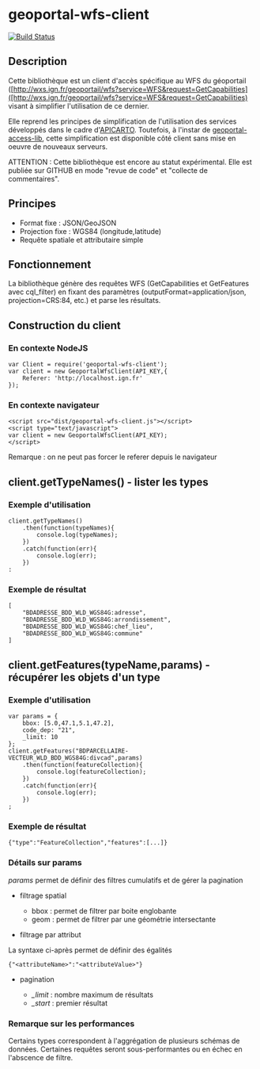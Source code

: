 # geoportal-wfs-client

[![Build Status](https://travis-ci.org/IGNF/geoportal-wfs-client.svg)](https://travis-ci.org/IGNF/geoportal-wfs-client)

## Description

Cette bibliothèque est un client d'accès spécifique au WFS du géoportail ([http://wxs.ign.fr/geoportail/wfs?service=WFS&request=GetCapabilities]([http://wxs.ign.fr/geoportail/wfs?service=WFS&request=GetCapabilities) visant à simplifier l'utilisation de ce dernier.

Elle reprend les principes de simplification de l'utilisation des services développés dans le cadre d'[APICARTO](https://apicarto.ign.fr). Toutefois, à l'instar de [geoportal-access-lib](https://github.com/IGNF/geoportal-access-lib), cette simplification est disponible côté client sans mise en oeuvre de nouveaux serveurs.

ATTENTION : Cette bibliothèque est encore au statut expérimental. Elle est publiée sur GITHUB en mode "revue de code" et "collecte de commentaires".

## Principes

* Format fixe : JSON/GeoJSON
* Projection fixe : WGS84 (longitude,latitude)
* Requête spatiale et attributaire simple

## Fonctionnement

La bibliothèque génère des requêtes WFS (GetCapabilities et GetFeatures avec cql_filter) en fixant des paramètres (outputFormat=application/json, projection=CRS:84, etc.) et parse les résultats.


## Construction du client

### En contexte NodeJS


```
var Client = require('geoportal-wfs-client');
var client = new GeoportalWfsClient(API_KEY,{
    Referer: 'http://localhost.ign.fr'
});
```

### En contexte navigateur

```
<script src="dist/geoportal-wfs-client.js"></script>
<script type="text/javascript">
var client = new GeoportalWfsClient(API_KEY);
</script>
```

Remarque : on ne peut pas forcer le referer depuis le navigateur

## client.getTypeNames() - lister les types

### Exemple d'utilisation

```
client.getTypeNames()
    .then(function(typeNames){
        console.log(typeNames);
    })
    .catch(function(err){
        console.log(err);
    })
:
```

### Exemple de résultat

```
[
    "BDADRESSE_BDD_WLD_WGS84G:adresse",
    "BDADRESSE_BDD_WLD_WGS84G:arrondissement",
    "BDADRESSE_BDD_WLD_WGS84G:chef_lieu",
    "BDADRESSE_BDD_WLD_WGS84G:commune"
]
```

## client.getFeatures(typeName,params) - récupérer les objets d'un type

### Exemple d'utilisation

```
var params = {
    bbox: [5.0,47.1,5.1,47.2],
    code_dep: "21",
    _limit: 10
};
client.getFeatures("BDPARCELLAIRE-VECTEUR_WLD_BDD_WGS84G:divcad",params)
    .then(function(featureCollection){
        console.log(featureCollection);
    })
    .catch(function(err){
        console.log(err);
    })
;
```

### Exemple de résultat

```
{"type":"FeatureCollection","features":[...]}
```

### Détails sur params

*params* permet de définir des filtres cumulatifs et de gérer la pagination

* filtrage spatial
    * bbox : permet de filtrer par boite englobante
    * geom : permet de filtrer par une géométrie intersectante

* filtrage par attribut

La syntaxe ci-après permet de définir des égalités

```
{"<attributeName>":"<attributeValue>"}
```

* pagination

    * *_limit* : nombre maximum de résultats
    * *_start* : premier résultat


### Remarque sur les performances

Certains types correspondent à l'aggrégation de plusieurs schémas de données. Certaines requêtes seront sous-performantes ou en échec en l'abscence de filtre.
